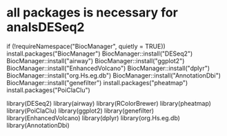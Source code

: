 # all packages is necessary for analsDESeq2

if (!requireNamespace("BiocManager", quietly = TRUE))  install.packages("BiocManager")
BiocManager::install("DESeq2")
BiocManager::install("airway")
BiocManager::install("ggplot2")
BiocManager::install("EnhancedVolcano")
BiocManager::install("dplyr")
BiocManager::install("org.Hs.eg.db")
BiocManager::install("AnnotationDbi")
BiocManager::install("genefilter")
install.packages("pheatmap")
install.packages("PoiClaClu")

library(DESeq2)
library(airway)
library(RColorBrewer)
library(pheatmap)
library(PoiClaClu)
library(ggplot2)
library(genefilter)
library(EnhancedVolcano)
library(dplyr)
library(org.Hs.eg.db)
library(AnnotationDbi)
